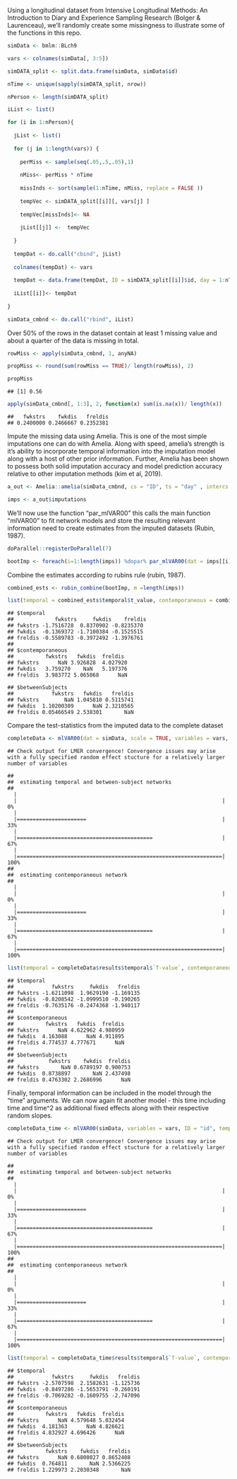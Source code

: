 
Using a longitudinal dataset from Intensive Longitudinal Methods: An
Introduction to Diary and Experience Sampling Research (Bolger &
Laurenceau), we’ll randomly create some missingness to illustrate some
of the functions in this repo.

``` r
simData <- bmlm::BLch9

vars <- colnames(simData[, 3:5])

simDATA_split <- split.data.frame(simData, simData$id)

nTime <- unique(sapply(simDATA_split, nrow))

nPerson <- length(simDATA_split)

iList <- list()

for (i in 1:nPerson){
  
  jList <- list()
  
  for (j in 1:length(vars)) {
    
    perMiss <- sample(seq(.05,.5,.05),1)
    
    nMiss<- perMiss * nTime
    
    missInds <- sort(sample(1:nTime, nMiss, replace = FALSE ))
    
    tempVec <- simDATA_split[[i]][, vars[j] ] 
    
    tempVec[missInds]<- NA
    
    jList[[j]] <-  tempVec
    
  }
  
  tempDat <- do.call("cbind", jList)
  
  colnames(tempDat) <- vars
  
  tempDat <- data.frame(tempDat, ID = simDATA_split[[i]]$id, day = 1:nTime )
  
  iList[[i]]<- tempDat
  
}

simData_cmbnd <- do.call("rbind", iList)
```

Over 50% of the rows in the dataset contain at least 1 missing value and
about a quarter of the data is missing in total.

``` r
rowMiss <- apply(simData_cmbnd, 1, anyNA)

propMiss <- round(sum(rowMiss == TRUE)/ length(rowMiss), 2)

propMiss
```

    ## [1] 0.56

``` r
apply(simData_cmbnd[, 1:3], 2, function(x) sum(is.na(x))/ length(x))
```

    ##   fwkstrs    fwkdis   freldis 
    ## 0.2400000 0.2466667 0.2352381

Impute the missing data using Amelia. This is one of the most simple
imputations one can do with Amelia. Along with speed, amelia’s strength
is it’s ability to incorporate temporal information into the imputation
model along with a host of other prior information. Further, Amelia has
been shown to possess both solid imputation accuracy and model
prediction accuracy relative to other imputation methods (kim et al,
2019).

``` r
a_out <- Amelia::amelia(simData_cmbnd, cs = "ID", ts = "day" , intercs = TRUE , m = 10, p2s = FALSE, lags = vars, leads = vars)

imps <- a_out$imputations
```

We’ll now use the function “par\_mlVAR00” this calls the main function
“mlVAR00” to fit network models and store the resulting relevant
information need to create estimates from the imputed datasets (Rubin,
1987).

``` r
doParallel::registerDoParallel(7)

bootImp <- foreach(i=1:length(imps)) %dopar% par_mlVAR00(dat = imps[[i]], scale = TRUE, variables = vars, ID = "ID", rfStructure = c("correlated", "correlated"), timeArgs = list(NULL, NULL, FALSE))
```

Combine the estimates according to rubins rule (rubin, 1987).

``` r
combined_ests <- rubin_combine(bootImp, m =length(imps))

list(temporal = combined_ests$temporal$t_value, contemporaneous = combined_ests$contemporaneous_network$t_value, betweenSubjects = combined_ests$`between-subjects_network`$t_value)
```

    ## $temporal
    ##             fwkstrs     fwkdis    freldis
    ## fwkstrs -1.7516728  0.8370902 -0.8235370
    ## fwkdis  -0.1369372 -1.7100384 -0.1525515
    ## freldis -0.5589783 -0.3972492 -1.3976761
    ## 
    ## $contemporaneous
    ##          fwkstrs   fwkdis  freldis
    ## fwkstrs      NaN 3.926828  4.027920
    ## fwkdis   3.759270    NaN   5.197376
    ## freldis  3.983772 5.065068      NaN

    ## $betweenSubjects
    ##            fwkstrs   fwkdis   freldis
    ## fwkstrs        NaN 1.045810 0.5115741
    ## fwkdis  1.10200309      NaN 2.3210565
    ## freldis 0.05466549 2.538301       NaN

Compare the test-statistics from the imputed data to the complete
dataset

``` r
completeData <- mlVAR00(dat = simData, scale = TRUE, variables = vars, ID = "id", temporal = "correlated", contemporaneous = "correlated")
```

    ## Check output for LMER convergence! Convergence issues may arise with a fully specified random effect stucture for a relatively larger number of variables

    ## 
    ##  estimating temporal and between-subject networks 
    ## 
      |                                                                       
      |                                                                 |   0%
      |                                                                       
      |======================                                           |  33%
      |                                                                       
      |===========================================                      |  67%
      |                                                                       
      |=================================================================| 100%
    ## 
    ##  estimating contemporaneous network 
    ## 
      |                                                                       
      |                                                                 |   0%
      |                                                                       
      |======================                                           |  33%
      |                                                                       
      |===========================================                      |  67%
      |                                                                       
      |=================================================================| 100%

``` r
list(temporal = completeData$results$temporal$`T-value`, contemporaneous = completeData$results$contemporaneous$`T-value`, betweenSubjects = completeData$results$`between-subjects`$`T-value`)
```

    ## $temporal
    ##            fwkstrs     fwkdis   freldis
    ## fwkstrs -1.6211098  1.9629190 -1.169135
    ## fwkdis  -0.8208542 -1.0999510 -0.190265
    ## freldis -0.7635176 -0.2474368 -1.940117
    ## 
    ## $contemporaneous
    ##          fwkstrs   fwkdis  freldis
    ## fwkstrs      NaN 4.622962 4.980959
    ## fwkdis  4.163088      NaN 4.911895
    ## freldis 4.774537 4.777671      NaN
    ## 
    ## $betweenSubjects
    ##           fwkstrs    fwkdis  freldis
    ## fwkstrs       NaN 0.6789197 0.900753
    ## fwkdis  0.8738897       NaN 2.437498
    ## freldis 0.4763302 2.2686996      NaN

Finally, temporal information can be included in the model through the
“time” arguments. We can now again fit another model - this time
including time and time^2 as additional fixed effects along with their
respective random slopes.

``` r
completeData_time <- mlVAR00(simData, variables = vars, ID = "id", temporal = "correlated", contemporaneous = "correlated" , scale = TRUE, timeVar = "time", timePoly = 2, timeRandom = TRUE )
```

    ## Check output for LMER convergence! Convergence issues may arise with a fully specified random effect stucture for a relatively larger number of variables

    ## 
    ##  estimating temporal and between-subject networks 
    ## 
      |                                                                       
      |                                                                 |   0%
      |                                                                       
      |======================                                           |  33%
      |                                                                       
      |===========================================                      |  67%
      |                                                                       
      |=================================================================| 100%
    ## 
    ##  estimating contemporaneous network 
    ## 
      |                                                                       
      |                                                                 |   0%
      |                                                                       
      |======================                                           |  33%
      |                                                                       
      |===========================================                      |  67%
      |                                                                       
      |=================================================================| 100%

``` r
list(temporal = completeData_time$results$temporal$`T-value`, contemporaneous = completeData_time$results$contemporaneous$`T-value`, betweenSubjects = completeData_time$results$`between-subjects`$`T-value`)
```

    ## $temporal
    ##            fwkstrs     fwkdis   freldis
    ## fwkstrs -2.5707598  2.1582631 -1.125736
    ## fwkdis  -0.8497286 -1.5653791 -0.260191
    ## freldis -0.7069282 -0.1609755 -2.747096
    ## 
    ## $contemporaneous
    ##          fwkstrs   fwkdis  freldis
    ## fwkstrs      NaN 4.579648 5.032454
    ## fwkdis  4.181363      NaN 4.826621
    ## freldis 4.832927 4.696426      NaN
    ## 
    ## $betweenSubjects
    ##          fwkstrs    fwkdis   freldis
    ## fwkstrs      NaN 0.6800027 0.8652408
    ## fwkdis  0.764811       NaN 2.5366225
    ## freldis 1.229973 2.2030348       NaN
